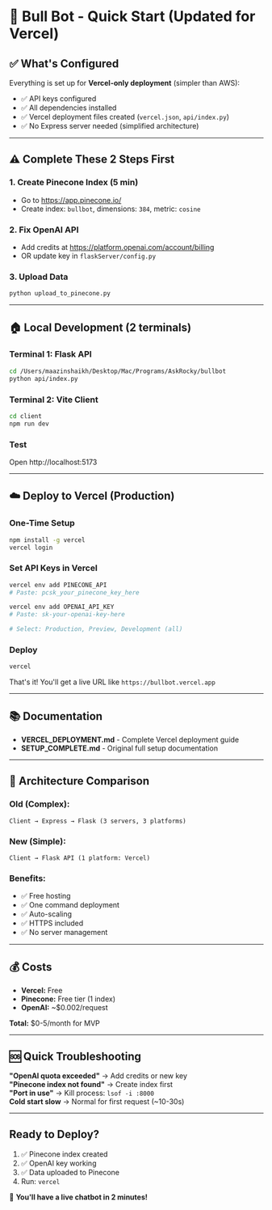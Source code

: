 # 🚀 Bull Bot - Quick Start (Updated for Vercel)

## ✅ What's Configured

Everything is set up for **Vercel-only deployment** (simpler than AWS):

- ✅ API keys configured
- ✅ All dependencies installed
- ✅ Vercel deployment files created (`vercel.json`, `api/index.py`)
- ✅ No Express server needed (simplified architecture)

---

## ⚠️ Complete These 2 Steps First

### 1. Create Pinecone Index (5 min)
   - Go to https://app.pinecone.io/
   - Create index: `bullbot`, dimensions: `384`, metric: `cosine`

### 2. Fix OpenAI API 
   - Add credits at https://platform.openai.com/account/billing
   - OR update key in `flaskServer/config.py`

### 3. Upload Data
```bash
python upload_to_pinecone.py
```

---

## 🏠 Local Development (2 terminals)

### Terminal 1: Flask API
```bash
cd /Users/maazinshaikh/Desktop/Mac/Programs/AskRocky/bullbot
python api/index.py
```

### Terminal 2: Vite Client
```bash
cd client
npm run dev
```

### Test
Open http://localhost:5173

---

## ☁️ Deploy to Vercel (Production)

### One-Time Setup
```bash
npm install -g vercel
vercel login
```

### Set API Keys in Vercel
```bash
vercel env add PINECONE_API
# Paste: pcsk_your_pinecone_key_here

vercel env add OPENAI_API_KEY
# Paste: sk-your-openai-key-here

# Select: Production, Preview, Development (all)
```

### Deploy
```bash
vercel
```

That's it! You'll get a live URL like `https://bullbot.vercel.app`

---

## 📚 Documentation

- **VERCEL_DEPLOYMENT.md** - Complete Vercel deployment guide
- **SETUP_COMPLETE.md** - Original full setup documentation

---

## 🎯 Architecture Comparison

### Old (Complex):
```
Client → Express → Flask (3 servers, 3 platforms)
```

### New (Simple):
```
Client → Flask API (1 platform: Vercel)
```

### Benefits:
- ✅ Free hosting
- ✅ One command deployment
- ✅ Auto-scaling
- ✅ HTTPS included
- ✅ No server management

---

## 💰 Costs

- **Vercel:** Free
- **Pinecone:** Free tier (1 index)
- **OpenAI:** ~$0.002/request

**Total:** $0-5/month for MVP

---

## 🆘 Quick Troubleshooting

**"OpenAI quota exceeded"** → Add credits or new key  
**"Pinecone index not found"** → Create index first  
**"Port in use"** → Kill process: `lsof -i :8000`  
**Cold start slow** → Normal for first request (~10-30s)

---

## Ready to Deploy? 

1. ✅ Pinecone index created
2. ✅ OpenAI key working
3. ✅ Data uploaded to Pinecone
4. Run: `vercel`

🎉 **You'll have a live chatbot in 2 minutes!**
